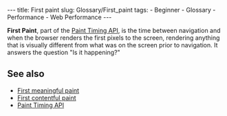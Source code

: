 --- title: First paint slug: Glossary/First_paint tags: - Beginner - Glossary - Performance - Web Performance ---

<span class="seoSummary">**First Paint**, part of the [Paint Timing API](/en-US/docs/Web/PerformancePaintTiming), is the time between navigation and when the browser renders the first pixels to the screen, </span>rendering anything that is visually different from what was on the screen prior to navigation. It answers the question "Is it happening?"

## See also

- [First meaningful paint](/en-US/docs/Glossary/first_meaningful_paint)
- [First contentful paint](/en-US/docs/Glossary/First_contentful_paint)
- [Paint Timing API](/en-US/docs/Web/PerformancePaintTiming)
